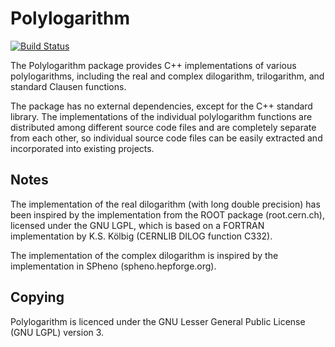 Polylogarithm
=============

[![Build Status](https://travis-ci.org/Expander/polylogarithm.svg?branch=master)](https://travis-ci.org/Expander/polylogarithm)

The Polylogarithm package provides C++ implementations of various
polylogarithms, including the real and complex dilogarithm,
trilogarithm, and standard Clausen functions.

The package has no external dependencies, except for the C++ standard
library.  The implementations of the individual polylogarithm
functions are distributed among different source code files and are
completely separate from each other, so individual source code files
can be easily extracted and incorporated into existing projects.


Notes
-----

The implementation of the real dilogarithm (with long double
precision) has been inspired by the implementation from the ROOT
package (root.cern.ch), licensed under the GNU LGPL, which is based on
a FORTRAN implementation by K.S. Kölbig (CERNLIB DILOG function C332).

The implementation of the complex dilogarithm is inspired by the
implementation in SPheno (spheno.hepforge.org).


Copying
-------

Polylogarithm is licenced under the GNU Lesser General Public License
(GNU LGPL) version 3.
